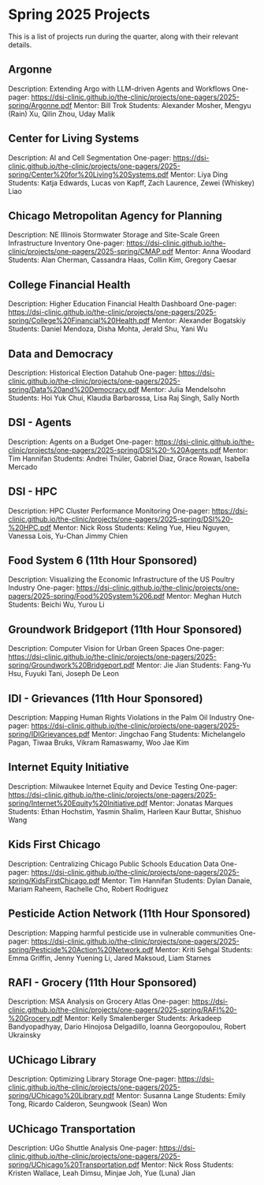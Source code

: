 # Spring 2025 Projects
This is a list of projects run during the quarter, along with their relevant details.
## Argonne
Description: Extending Argo with LLM-driven Agents and Workflows
One-pager: https://dsi-clinic.github.io/the-clinic/projects/one-pagers/2025-spring/Argonne.pdf
Mentor: Bill Trok
Students: Alexander Mosher, Mengyu (Rain) Xu, Qilin Zhou, Uday Malik

## Center for Living Systems
Description: AI and Cell Segmentation
One-pager: https://dsi-clinic.github.io/the-clinic/projects/one-pagers/2025-spring/Center%20for%20Living%20Systems.pdf
Mentor: Liya Ding
Students: Katja Edwards, Lucas von Kapff, Zach Laurence, Zewei (Whiskey) Liao

## Chicago Metropolitan Agency for Planning
Description: NE Illinois Stormwater Storage and Site-Scale Green Infrastructure Inventory
One-pager: https://dsi-clinic.github.io/the-clinic/projects/one-pagers/2025-spring/CMAP.pdf
Mentor: Anna Woodard
Students: Alan Cherman, Cassandra Haas, Collin Kim, Gregory Caesar

## College Financial Health
Description: Higher Education Financial Health Dashboard
One-pager: https://dsi-clinic.github.io/the-clinic/projects/one-pagers/2025-spring/College%20Financial%20Health.pdf
Mentor: Alexander Bogatskiy
Students: Daniel Mendoza, Disha Mohta, Jerald Shu, Yani Wu

## Data and Democracy
Description: Historical Election Datahub
One-pager: https://dsi-clinic.github.io/the-clinic/projects/one-pagers/2025-spring/Data%20and%20Democracy.pdf
Mentor: Julia Mendelsohn
Students: Hoi Yuk Chui, Klaudia Barbarossa, Lisa Raj Singh, Sally North

## DSI - Agents
Description: Agents on a Budget
One-pager: https://dsi-clinic.github.io/the-clinic/projects/one-pagers/2025-spring/DSI%20-%20Agents.pdf
Mentor: Tim Hannifan
Students: Andrei Thüler, Gabriel Diaz, Grace Rowan, Isabella Mercado

## DSI - HPC
Description: HPC Cluster Performance Monitoring
One-pager: https://dsi-clinic.github.io/the-clinic/projects/one-pagers/2025-spring/DSI%20-%20HPC.pdf
Mentor: Nick Ross
Students: Keling Yue, Hieu Nguyen, Vanessa Lois, Yu-Chan Jimmy Chien

## Food System 6 (11th Hour Sponsored)
Description: Visualizing the Economic Infrastructure of the US Poultry Industry
One-pager: https://dsi-clinic.github.io/the-clinic/projects/one-pagers/2025-spring/Food%20System%206.pdf
Mentor: Meghan Hutch
Students: Beichi Wu, Yurou Li

## Groundwork Bridgeport (11th Hour Sponsored)
Description: Computer Vision for Urban Green Spaces
One-pager: https://dsi-clinic.github.io/the-clinic/projects/one-pagers/2025-spring/Groundwork%20Bridgeport.pdf
Mentor: Jie Jian
Students: Fang-Yu Hsu, Fuyuki Tani, Joseph De Leon

## IDI - Grievances (11th Hour Sponsored)
Description: Mapping Human Rights Violations in the Palm Oil Industry
One-pager: https://dsi-clinic.github.io/the-clinic/projects/one-pagers/2025-spring/IDIGrievances.pdf
Mentor: Jingchao Fang
Students: Michelangelo Pagan, Tiwaa Bruks, Vikram Ramaswamy, Woo Jae Kim

## Internet Equity Initiative
Description: Milwaukee Internet Equity and Device Testing
One-pager: https://dsi-clinic.github.io/the-clinic/projects/one-pagers/2025-spring/Internet%20Equity%20Initiative.pdf
Mentor: Jonatas Marques
Students: Ethan Hochstim, Yasmin Shalim, Harleen Kaur Buttar, Shishuo Wang

## Kids First Chicago
Description: Centralizing Chicago Public Schools Education Data
One-pager: https://dsi-clinic.github.io/the-clinic/projects/one-pagers/2025-spring/KidsFirstChicago.pdf
Mentor: Tim Hannifan
Students: Dylan Danaie, Mariam Raheem, Rachelle Cho, Robert Rodriguez

## Pesticide Action Network (11th Hour Sponsored)
Description: Mapping harmful pesticide use in vulnerable communities
One-pager: https://dsi-clinic.github.io/the-clinic/projects/one-pagers/2025-spring/Pesticide%20Action%20Network.pdf
Mentor: Kriti Sehgal
Students: Emma Griffin, Jenny Yuening Li, Jared Maksoud, Liam Starnes

## RAFI - Grocery (11th Hour Sponsored)
Description: MSA Analysis on Grocery Atlas
One-pager: https://dsi-clinic.github.io/the-clinic/projects/one-pagers/2025-spring/RAFI%20-%20Grocery.pdf
Mentor: Kelly Smalenberger
Students: Arkadeep Bandyopadhyay, Dario Hinojosa Delgadillo, Ioanna Georgopoulou, Robert Ukrainsky

## UChicago Library
Description: Optimizing Library Storage
One-pager: https://dsi-clinic.github.io/the-clinic/projects/one-pagers/2025-spring/UChicago%20Library.pdf
Mentor: Susanna Lange
Students: Emily Tong, Ricardo Calderon, Seungwook (Sean) Won

## UChicago Transportation
Description: UGo Shuttle Analysis
One-pager: https://dsi-clinic.github.io/the-clinic/projects/one-pagers/2025-spring/UChicago%20Transportation.pdf
Mentor: Nick Ross
Students: Kristen Wallace, Leah Dimsu, Minjae Joh, Yue (Luna) Jian

